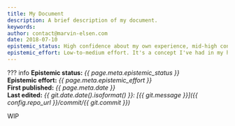 ```yaml
---
title: My Document
description: A brief description of my document.
keywords:
author: contact@marvin-elsen.com
date: 2018-07-10
epistemic_status: High confidence about my own experience, mid-high confidence that it generalizes to others'.
epistemic_effort: Low-to-medium effort. It's a concept I've had in my head for a while, then I did a stream-of-consciousness oral draft with Otter.ai, and then I then read it over once for minor editing.
---
```

??? info
	**Epistemic status:** _{{ page.meta.epistemic_status }}_  
	**Epistemic effort:** _{{ page.meta.epistemic_effort }}_  
	**First published:** _{{ page.meta.date }}_  
	**Last edited:** _{{ git.date.date().isoformat() }}: [{{ git.message }}]({{ config.repo_url }}/commit/{{ git.commit }})_  

WIP